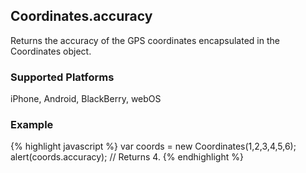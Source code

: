 Coordinates.accuracy
-----------
Returns the accuracy of the GPS coordinates encapsulated in the Coordinates object.

### Supported Platforms ###
iPhone, Android, BlackBerry, webOS

### Example ###
{% highlight javascript %}
var coords = new Coordinates(1,2,3,4,5,6);
alert(coords.accuracy);
// Returns 4.
{% endhighlight %}